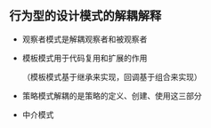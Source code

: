 ## 行为型的设计模式的解耦解释

- 观察者模式是解耦观察者和被观察者

- 模板模式用于代码复用和扩展的作用

  （模板模式基于继承来实现，回调基于组合来实现）

- 策略模式解耦的是策略的定义、创建、使用这三部分

- 中介模式